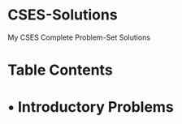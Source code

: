 # CSES-Solutions
My CSES Complete Problem-Set Solutions

# Table Contents

# • Introductory Problems
